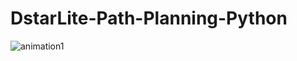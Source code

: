 # DstarLite-Path-Planning-Python

![animation1](https://user-images.githubusercontent.com/32360441/175811610-051e4e1e-ce5d-4921-8c61-d239357f2048.gif)
